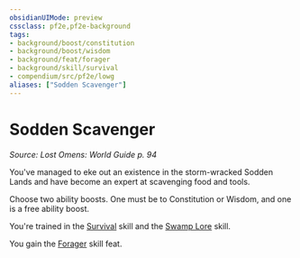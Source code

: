 ```yaml
---
obsidianUIMode: preview
cssclass: pf2e,pf2e-background
tags:
- background/boost/constitution
- background/boost/wisdom
- background/feat/forager
- background/skill/survival
- compendium/src/pf2e/lowg
aliases: ["Sodden Scavenger"]
---
```

# Sodden Scavenger
*Source: Lost Omens: World Guide p. 94*  

You've managed to eke out an existence in the storm-wracked Sodden Lands and have become an expert at scavenging food and tools.

Choose two ability boosts. One must be to Constitution or Wisdom, and one is a free ability boost.

You're trained in the [Survival](../../skills.md#Survival) skill and the [Swamp Lore](../../skills.md#Lore) skill.

You gain the [Forager](../../feats/forager.md) skill feat.